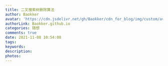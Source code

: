 ```yaml
---
title: 二叉搜索树删除算法
author: Baokker
avatar: 'https://cdn.jsdelivr.net/gh/Baokker/cdn_for_blog/img/custom/avatar.jpg'
authorLink: Baokker.github.io
categories: 随想
comments: true
date: 2021-11-08 10:54:08
tags:
keywords:
description:
photos:
---
```




